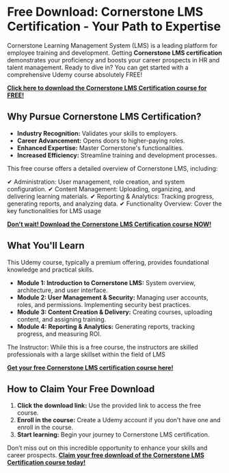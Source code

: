 # Free Download: Cornerstone LMS Certification - Your Path to Expertise

Cornerstone Learning Management System (LMS) is a leading platform for employee training and development. Getting **Cornerstone LMS certification** demonstrates your proficiency and boosts your career prospects in HR and talent management. Ready to dive in? You can get started with a comprehensive Udemy course absolutely FREE!

[**Click here to download the Cornerstone LMS Certification course for FREE!**](https://udemywork.com/cornerstone-lms-certification)

## Why Pursue Cornerstone LMS Certification?

*   **Industry Recognition:** Validates your skills to employers.
*   **Career Advancement:** Opens doors to higher-paying roles.
*   **Enhanced Expertise:** Master Cornerstone's functionalities.
*   **Increased Efficiency:** Streamline training and development processes.

This free course offers a detailed overview of Cornerstone LMS, including:

✔ Administration: User management, role creation, and system configuration.
✔ Content Management: Uploading, organizing, and delivering learning materials.
✔ Reporting & Analytics: Tracking progress, generating reports, and analyzing data.
✔ Functionality Overview: Cover the key functionalities for LMS usage

[**Don't wait! Download the Cornerstone LMS Certification course NOW!**](https://udemywork.com/cornerstone-lms-certification)

## What You'll Learn

This Udemy course, typically a premium offering, provides foundational knowledge and practical skills.

*   **Module 1: Introduction to Cornerstone LMS:** System overview, architecture, and user interface.
*   **Module 2: User Management & Security:** Managing user accounts, roles, and permissions. Implementing security best practices.
*   **Module 3: Content Creation & Delivery:** Creating courses, uploading content, and assigning training.
*   **Module 4: Reporting & Analytics:** Generating reports, tracking progress, and measuring ROI.

The Instructor: While this is a free course, the instructors are skilled professionals with a large skillset within the field of LMS

[**Get your free Cornerstone LMS certification course here!**](https://udemywork.com/cornerstone-lms-certification)

## How to Claim Your Free Download

1.  **Click the download link:** Use the provided link to access the free course.
2.  **Enroll in the course:** Create a Udemy account if you don't have one and enroll in the course.
3.  **Start learning:** Begin your journey to Cornerstone LMS certification.

Don’t miss out on this incredible opportunity to enhance your skills and career prospects. **[Claim your free download of the Cornerstone LMS Certification course today!](https://udemywork.com/cornerstone-lms-certification)**
